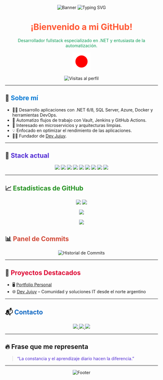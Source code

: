 <p align="center">
  <img src="https://capsule-render.vercel.app/api?type=waving&color=239120,512BD4,0078D4&height=200&animation=twinkling&section=header&text=Gonzalo%20Maman%C3%AD%20L%C3%B3pez&fontSize=38&fontColor=FFFFFF" alt="Banner" />
  <img src="https://readme-typing-svg.demolab.com/?font=Fira+Code&pause=1000&center=true&vCenter=true&width=500&lines=Desarrollador+Fullstack+en+.NET;Fundador+de+Dev+Jujuy;Apasionado+por+el+c%C3%B3digo+y+la+automatizaci%C3%B3n" alt="Typing SVG" />
</p>

<h1 align="center"><font color="#FF5733">¡Bienvenido a mi GitHub!</font></h1>
<p align="center"><font color="#0F9D58">Desarrollador fullstack especializado en .NET y entusiasta de la automatización.</font></p>
<p align="center">
  <img src="assets/animated.svg" alt="Animación de colores" width="60" />
</p>

<p align="center">
  <img src="https://komarev.com/ghpvc/?username=MIKILO10&style=flat-square&color=brightgreen" alt="Visitas al perfil" />
</p>

---

## 🚀 <font color="#0078D4">Sobre mí</font>

- 👨‍💻 Desarrollo aplicaciones con .NET 6/8, SQL Server, Azure, Docker y herramientas DevOps.
- 🔁 Automatizo flujos de trabajo con Vault, Jenkins y GitHub Actions.
- 🧱 Interesado en microservicios y arquitecturas limpias.
- 💡 Enfocado en optimizar el rendimiento de las aplicaciones.
- 🧑‍🏫 Fundador de [Dev Jujuy](https://www.dev-jujuy.com.ar).

---

## 🧰 <font color="#512BD4">Stack actual</font>

<p align="center">
  <img src="https://img.shields.io/badge/.NET-512BD4?style=for-the-badge&logo=dotnet&logoColor=white" />
  <img src="https://img.shields.io/badge/C%23-239120?style=for-the-badge&logo=csharp&logoColor=white" />
  <img src="https://img.shields.io/badge/Docker-2496ED?style=for-the-badge&logo=docker&logoColor=white" />
  <img src="https://img.shields.io/badge/Azure-0078D4?style=for-the-badge&logo=microsoftazure&logoColor=white" />
  <img src="https://img.shields.io/badge/SQL%20Server-CC2927?style=for-the-badge&logo=microsoftsqlserver&logoColor=white" />
  <img src="https://img.shields.io/badge/HashiCorp%20Vault-000000?style=for-the-badge&logo=Vault&logoColor=white" />
  <img src="https://img.shields.io/badge/Jenkins-D24939?style=for-the-badge&logo=Jenkins&logoColor=white" />
  <img src="https://img.shields.io/badge/Angular-DD0031?style=for-the-badge&logo=angular&logoColor=white" />
  <img src="https://img.shields.io/badge/React-20232A?style=for-the-badge&logo=react&logoColor=61DAFB" />
</p>

---

## 📈 <font color="#239120">Estadísticas de GitHub</font>

<p align="center">
  <img src="https://github-readme-stats.vercel.app/api?username=MIKILO10&show_icons=true&theme=radical&count_private=true&hide=issues" />
  <img src="https://github-readme-stats.vercel.app/api/top-langs/?username=MIKILO10&layout=compact&theme=radical&langs_count=6" />
</p>

<p align="center">
  <img src="https://github-readme-streak-stats.herokuapp.com/?user=MIKILO10&theme=radical" />
</p>

<p align="center">
  <img src="https://github-profile-trophy.vercel.app/?username=MIKILO10&theme=radical&margin-w=15&no-frame=true" />
</p>

## 📊 <font color="#D14836">Panel de Commits</font>

<p align="center">
  <img src="https://github-readme-activity-graph.vercel.app/graph?username=MIKILO10&theme=github-compact" alt="Historial de Commits" />
</p>

---

## 🌟 <font color="#DD0031">Proyectos Destacados</font>

- 🖥️ [Portfolio Personal](https://mikilo10.github.io/Portfolio/)
- 🌐 [Dev Jujuy](https://www.dev-jujuy.com.ar) – Comunidad y soluciones IT desde el norte argentino

---

## 📬 <font color="#0A66C2">Contacto</font>

<p align="center">
  <a href="mailto:gonzalomamani.ucse10@gmail.com">
    <img src="https://img.shields.io/badge/Email-D14836?style=for-the-badge&logo=gmail&logoColor=white" />
  </a>
  <a href="https://mikilo10.github.io/Portfolio/">
    <img src="https://img.shields.io/badge/Web-239120?style=for-the-badge&logo=google-chrome&logoColor=white" />
  </a>
  <a href="https://www.linkedin.com/in/gjem10/">
    <img src="https://img.shields.io/badge/LinkedIn-0A66C2?style=for-the-badge&logo=linkedin&logoColor=white" />
  </a>
</p>

---

## 🔥 Frase que me representa

> <font color="#512BD4">“La constancia y el aprendizaje diario hacen la diferencia.”</font>

---

<p align="center">
  <img src="https://capsule-render.vercel.app/api?type=waving&color=239120,512BD4&height=100&section=footer" alt="Footer" />
</p>